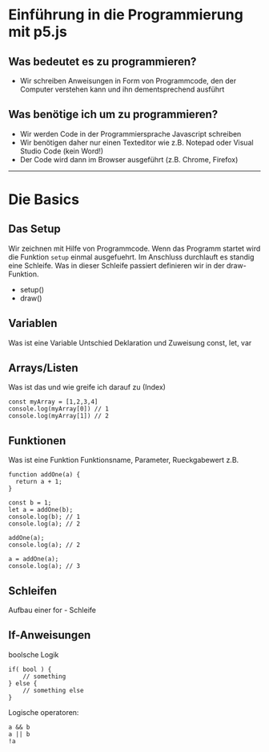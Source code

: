 # Einführung in die Programmierung mit p5.js

## Was bedeutet es zu programmieren?

- Wir schreiben Anweisungen in Form von Programmcode, den der Computer verstehen kann und ihn dementsprechend ausführt

## Was benötige ich um zu programmieren?

- Wir werden Code in der Programmiersprache Javascript schreiben
- Wir benötigen daher nur einen Texteditor wie z.B. Notepad oder Visual Studio Code (kein Word!)
- Der Code wird dann im Browser ausgeführt (z.B. Chrome, Firefox)

---

# Die Basics

## Das Setup

Wir zeichnen mit Hilfe von Programmcode. Wenn das Programm startet wird die Funktion `setup` einmal ausgefuehrt. Im Anschluss durchlauft es standig eine Schleife. Was in dieser Schleife passiert definieren wir in der draw-Funktion.

- setup()
- draw()

## Variablen

Was ist eine Variable
Untschied Deklaration und Zuweisung
const, let, var

## Arrays/Listen

Was ist das und wie greife ich darauf zu (Index)

    const myArray = [1,2,3,4]
    console.log(myArray[0]) // 1
    console.log(myArray[1]) // 2

## Funktionen

Was ist eine Funktion
Funktionsname, Parameter, Rueckgabewert
z.B.

    function addOne(a) {
      return a + 1;
    }

    const b = 1;
    let a = addOne(b);
    console.log(b); // 1
    console.log(a); // 2

    addOne(a);
    console.log(a); // 2

    a = addOne(a);
    console.log(a); // 3

## Schleifen

Aufbau einer for - Schleife

## If-Anweisungen

boolsche Logik

    if( bool ) {
        // something
    } else {
        // something else
    }

Logische operatoren:

    a && b
    a || b
    !a
